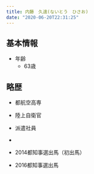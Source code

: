 ```yaml
---
title: 内藤　久遠(ないとう　ひさお)
date: "2020-06-20T22:31:25"
---
```


## 基本情報
* 年齢
  * 63歳

## 略歴

* 都航空高専

* 陸上自衛官

* 派遣社員

* 

* 2014都知事選出馬（初出馬）

* 2016都知事選出馬

